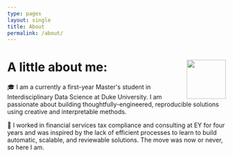 ```yaml
---
type: pages
layout: single
title: About
permalink: /about/
---
```

#  <img width=90 align="right" src="https://upload.wikimedia.org/wikipedia/commons/thumb/e/e6/Duke_University_logo.svg/1024px-Duke_University_logo.svg.png">

# A little about me:

🎓 I am a currently a first-year Master's student in Interdisciplinary Data Science at Duke University. I am passionate about building thoughtfully-engineered, reproducible solutions using creative and interpretable methods.

💼 I worked in financial services tax compliance and consulting at EY for four years and was inspired by the lack of efficient processes to learn to build automatic, scalable, and reviewable solutions. The move was now or never, so here I am.

